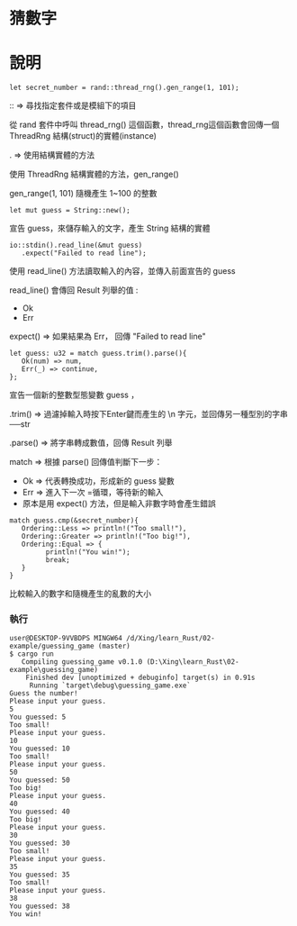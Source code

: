 # 猜數字
# 說明
```
let secret_number = rand::thread_rng().gen_range(1, 101);
```
:: => 尋找指定套件或是模組下的項目

   從 rand 套件中呼叫 thread_rng() 這個函數，thread_rng這個函數會回傳一個ThreadRng 結構(struct)的實體(instance)

. => 使用結構實體的方法

   使用 ThreadRng 結構實體的方法，gen_range()
   
   gen_range(1, 101) 隨機產生 1~100 的整數

```
let mut guess = String::new();
```
宣告 guess，來儲存輸入的文字，產生 String 結構的實體

```
io::stdin().read_line(&mut guess)
   .expect("Failed to read line");
```
使用 read_line() 方法讀取輸入的內容，並傳入前面宣告的 guess

read_line() 會傳回 Result 列舉的值 :

   * Ok 
   * Err

expect() => 如果結果為 Err， 回傳 "Failed to read line"

```
let guess: u32 = match guess.trim().parse(){
   Ok(num) => num,
   Err(_) => continue,
};
```
宣告一個新的整數型態變數 guess ，

.trim() => 過濾掉輸入時按下Enter鍵而產生的 \n 字元，並回傳另一種型別的字串──str

.parse() => 將字串轉成數值，回傳 Result 列舉

match => 根據 parse() 回傳值判斷下一步：

   * Ok => 代表轉換成功，形成新的 guess 變數
   * Err => 進入下一次 =循環，等待新的輸入
   * 原本是用 expect() 方法，但是輸入非數字時會產生錯誤

```
match guess.cmp(&secret_number){
   Ordering::Less => println!("Too small!"),
   Ordering::Greater => println!("Too big!"),
   Ordering::Equal => {
         println!("You win!");
         break;
   }
}
```
比較輸入的數字和隨機產生的亂數的大小

### 執行
```
user@DESKTOP-9VVBDPS MINGW64 /d/Xing/learn_Rust/02-example/guessing_game (master)
$ cargo run
   Compiling guessing_game v0.1.0 (D:\Xing\learn_Rust\02-example\guessing_game)
    Finished dev [unoptimized + debuginfo] target(s) in 0.91s             
     Running `target\debug\guessing_game.exe`
Guess the number!
Please input your guess.
5
You guessed: 5
Too small!
Please input your guess.
10
You guessed: 10
Too small!
Please input your guess.
50
You guessed: 50
Too big!
Please input your guess.
40
You guessed: 40
Too big!
Please input your guess.
30
You guessed: 30
Too small!
Please input your guess.
35
You guessed: 35
Too small!
Please input your guess.
38
You guessed: 38
You win!
```